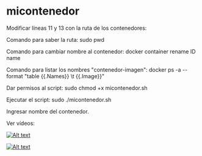 # micontenedor

Modificar líneas 11 y 13 con la ruta de los contenedores: 

Comando para saber la ruta: sudo pwd

Comando para cambiar nombre al contenedor: docker container rename ID name

Comando para listar los nombres "contenedor-imagen": docker ps -a --format "table {{.Names}} \t {{.Image}}" 

Dar permisos al script: sudo chmod +x micontenedor.sh

Ejecutar el script: sudo ./micontenedor.sh

Ingresar nombre del contenedor.

Ver vídeos:

[![Alt text](https://img.youtube.com/vi/32ThBmKJV_A/0.jpg)](https://www.youtube.com/watch?v=32ThBmKJV_A)

[![Alt text](https://img.youtube.com/vi/85E515DbTo8/0.jpg)](https://www.youtube.com/watch?v=85E515DbTo8)






